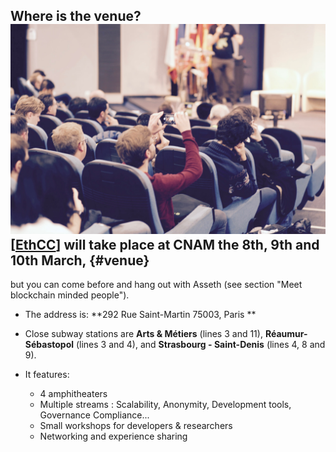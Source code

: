 ## Where is the venue? ![](/assets/spotlight01.jpg)\[[EthCC](http://ethcc.io/)\] will take place at CNAM the 8th, 9th and 10th March, {#venue}

but you can come before and hang out with Asseth \(see section "Meet blockchain minded people"\).

* The address is: **292 Rue Saint-Martin 75003, Paris **

* Close subway stations are **Arts & Métiers** \(lines 3 and 11\), **Réaumur-Sébastopol** \(lines 3 and 4\), and **Strasbourg - Saint-Denis** \(lines 4, 8 and 9\).

* It features:

  * 4 amphitheaters
  * Multiple streams : Scalability, Anonymity, Development tools, Governance Compliance...
  * Small workshops for developers & researchers
  * Networking and experience sharing



